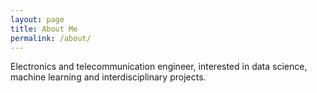 ```yaml
---
layout: page
title: About Me
permalink: /about/
---
```


Electronics and telecommunication engineer, interested in data science, machine learning and interdisciplinary projects.
